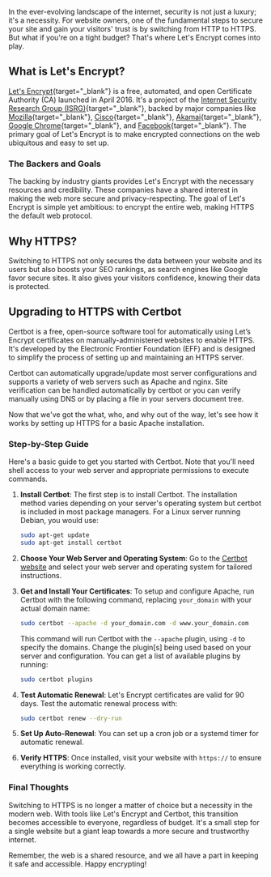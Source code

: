 
In the ever-evolving landscape of the internet, security is not just a luxury; it's a necessity. For website owners, one of the fundamental steps to secure your site and gain your visitors' trust is by switching from HTTP to HTTPS. But what if you're on a tight budget? That's where Let's Encrypt comes into play.

## What is Let's Encrypt?

[Let's Encrypt](https://letsencrypt.org){target="_blank"} is a free, automated, and open Certificate Authority (CA) launched in April 2016. It's a project of the [Internet Security Research Group (ISRG)](https://www.abetterinternet.org/){target="_blank"}, backed by major companies like [Mozilla](https://mozilla.org/){target="_blank"}, [Cisco](https://cisco.com/){target="_blank"}, [Akamai](https://akamai.com){target="_blank"}, [Google Chrome](https://www.google.com/chrome/){target="_blank"}, and [Facebook](https://facebook.com/){target="_blank"}. The primary goal of Let's Encrypt is to make encrypted connections on the web ubiquitous and easy to set up.

### The Backers and Goals

The backing by industry giants provides Let's Encrypt with the necessary resources and credibility. These companies have a shared interest in making the web more secure and privacy-respecting. The goal of Let's Encrypt is simple yet ambitious: to encrypt the entire web, making HTTPS the default web protocol.

## Why HTTPS?

Switching to HTTPS not only secures the data between your website and its users but also boosts your SEO rankings, as search engines like Google favor secure sites. It also gives your visitors confidence, knowing their data is protected.

## Upgrading to HTTPS with Certbot

Certbot is a free, open-source software tool for automatically using Let’s Encrypt certificates on manually-administered websites to enable HTTPS. It's developed by the Electronic Frontier Foundation (EFF) and is designed to simplify the process of setting up and maintaining an HTTPS server. 

Certbot can automatically upgrade/update most server configurations and supports a variety of web servers such as Apache and nginx. Site verification can be handled automatically by certbot or you can verify manually using DNS or by placing a file in your servers document tree. 

Now that we've got the what, who, and why out of the way, let's see how it works by setting up HTTPS for a basic Apache installation.

### Step-by-Step Guide

Here's a basic guide to get you started with Certbot. Note that you'll need shell access to your web server and appropriate permissions to execute commands.

1. **Install Certbot**: The first step is to install Certbot. The installation method varies depending on your server's operating system but certbot is included in most package managers. For a Linux server running Debian, you would use:

   ```bash
   sudo apt-get update
   sudo apt-get install certbot
   ```

2. **Choose Your Web Server and Operating System**: Go to the [Certbot website](https://certbot.eff.org/) and select your web server and operating system for tailored instructions.

3. **Get and Install Your Certificates**: To setup and configure Apache, run Certbot with the following command, replacing `your_domain` with your actual domain name:

   ```bash
   sudo certbot --apache -d your_domain.com -d www.your_domain.com
   ```

   This command will run Certbot with the `--apache` plugin, using `-d` to specify the domains. Change the plugin[s] being used based on your server and configuration. You can get a list of available plugins by running:

   ```bash
   sudo certbot plugins
   ```

4. **Test Automatic Renewal**: Let's Encrypt certificates are valid for 90 days. Test the automatic renewal process with:

   ```bash
   sudo certbot renew --dry-run
   ```

5. **Set Up Auto-Renewal**: You can set up a cron job or a systemd timer for automatic renewal.

6. **Verify HTTPS**: Once installed, visit your website with `https://` to ensure everything is working correctly.

### Final Thoughts

Switching to HTTPS is no longer a matter of choice but a necessity in the modern web. With tools like Let's Encrypt and Certbot, this transition becomes accessible to everyone, regardless of budget. It's a small step for a single website but a giant leap towards a more secure and trustworthy internet.

Remember, the web is a shared resource, and we all have a part in keeping it safe and accessible. Happy encrypting!
